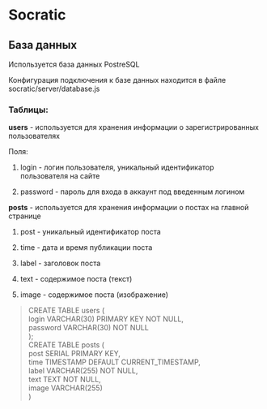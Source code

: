 # Socratic

## База данных
Используется база данных PostreSQL

Конфигурация подключения к базе данных находится в файле socratic/server/database.js

### Таблицы:

**users** - используется для хранения информации о зарегистрированных пользователях

Поля:

1) login - логин пользователя, уникальный идентификатор пользователя на сайте

2) password - пароль для входа в аккаунт под введенным логином

**posts** - используется для хранения информации о постах на главной странице

1) post - уникальный идентификатор поста

2) time - дата и время публикации поста

3) label - заголовок поста

4) text - содержимое поста (текст)

5) image - содержимое поста (изображение)

> CREATE TABLE users (\
    login VARCHAR(30) PRIMARY KEY NOT NULL,\
    password VARCHAR(30) NOT NULL\
);\
CREATE TABLE posts (\
	post SERIAL PRIMARY KEY,\
	time TIMESTAMP DEFAULT CURRENT_TIMESTAMP,\
	label VARCHAR(255) NOT NULL,\
	text TEXT NOT NULL,\
	image VARCHAR(255)\
)